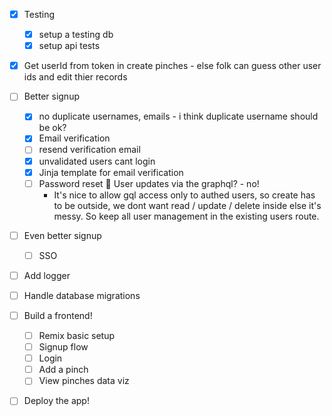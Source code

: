 - [x] Testing

  - [x] setup a testing db
  - [x] setup api tests

- [x] Get userId from token in create pinches - else folk can guess other user ids and edit thier records

- [ ] Better signup

  - [x] no duplicate usernames, emails - i think duplicate username should be ok?
  - [x] Email verification
  - [ ] resend verification email
  - [x] unvalidated users cant login
  - [x] Jinja template for email verification
  - [ ] Password reset
🚫 User updates via the graphql? - no!
    - It's nice to allow gql access only to authed users, so create has to be outside, we dont want read / update / delete inside else it's messy. So keep all user management in the existing users route.

- [ ] Even better signup

  - [ ] SSO

- [ ] Add logger

- [ ] Handle database migrations

- [ ] Build a frontend!

  - [ ] Remix basic setup
  - [ ] Signup flow
  - [ ] Login
  - [ ] Add a pinch
  - [ ] View pinches data viz

- [ ] Deploy the app!
